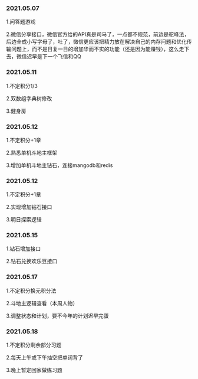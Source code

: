 ### 2021.05.07
1.问答题游戏

2.微信分享接口，微信官方给的API真是司马了，一点都不规范，前边是驼峰法，后边全成小写字母了，吐了，微信更应该把精力放在解决自己的内存问题和优化传输问题上，而不是日复一日的增加华而不实的功能（还是因为能赚钱），这么走下去，微信迟早是下一个飞信和QQ


### 2021.05.11
1.不定积分1/3

2.双数组字典树修改

3.健身房


### 2021.05.12
1.不定积分+1章

2.熟悉单机斗地主框架

3.增加单机斗地主钻石，连接mangodb和redis


### 2021.05.12
1.不定积分+1章

2.实现增加钻石接口

3.明日探索逻辑


### 2021.05.15
1.钻石增加接口

2.钻石兑换欢乐豆接口


### 2021.05.17
1.不定积分换元积分法

2.斗地主逻辑查看（本周人物）

3.调整状态和计划，要不今年的计划迟早完蛋


### 2021.05.18
1.不定积分剩余部分习题

2.每天上午或下午抽空把单词背了

3.晚上暂定回家做练习题

